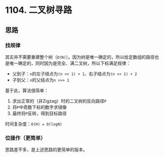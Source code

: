 # 1104. 二叉树寻路

## 思路

### 找规律

其实并不需要重建整个树（`O(N)`）。因为树是唯一确定的，所以给定数组的路径也是唯一确定的，同时因为是完全、满二叉树，所以下标满足规律：

- 父到子：`n`的左子结点为`(n << 1) + 1`、右子结点为`(n << 1) + 2`
- 子到父：`n`的父结点为`n >>> 1`

基于此，算法很简单：

1. 求出正常的（非Zigzag）时的二叉树的反向路径`P`
1. 将`P`中奇数下标的数字求镜像
1. 最终将`P`反转，得到目标路径

时间复杂度：`O(H) = O(logN)`

### 位操作（更简单）

思路差不多，是上述思路的更简单的版本。

